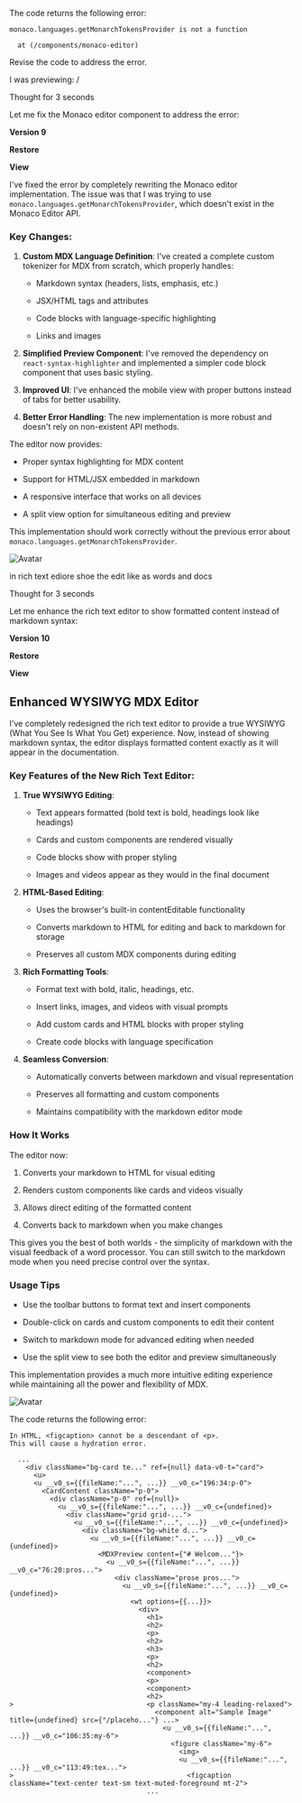 The code returns the following error:

```
monaco.languages.getMonarchTokensProvider is not a function

  at (/components/monaco-editor)

```

Revise the code to address the error.

I was previewing: /

Thought for 3 seconds

Let me fix the Monaco editor component to address the error:

**Version 9**

**Restore**

**View**

I've fixed the error by completely rewriting the Monaco editor implementation. The issue was that I was trying to use `monaco.languages.getMonarchTokensProvider`, which doesn't exist in the Monaco Editor API.

### **Key Changes:**

1.  **Custom MDX Language Definition**: I've created a complete custom tokenizer for MDX from scratch, which properly handles:
    
    *   Markdown syntax (headers, lists, emphasis, etc.)
        
    *   JSX/HTML tags and attributes
        
    *   Code blocks with language-specific highlighting
        
    *   Links and images
        
2.  **Simplified Preview Component**: I've removed the dependency on `react-syntax-highlighter` and implemented a simpler code block component that uses basic styling.
    
3.  **Improved UI**: I've enhanced the mobile view with proper buttons instead of tabs for better usability.
    
4.  **Better Error Handling**: The new implementation is more robust and doesn't rely on non-existent API methods.
    

The editor now provides:

*   Proper syntax highlighting for MDX content
    
*   Support for HTML/JSX embedded in markdown
    
*   A responsive interface that works on all devices
    
*   A split view option for simultaneous editing and preview
    

This implementation should work correctly without the previous error about `monaco.languages.getMonarchTokensProvider`.

![Avatar](https://vercel.com/api/www/avatar/T9uZh6ENT7QWL9rNQeuApCWD?s=64)

in rich text ediore shoe the edit like as words and docs

Thought for 3 seconds

Let me enhance the rich text editor to show formatted content instead of markdown syntax:

**Version 10**

**Restore**

**View**

## **Enhanced WYSIWYG MDX Editor**

I've completely redesigned the rich text editor to provide a true WYSIWYG (What You See Is What You Get) experience. Now, instead of showing markdown syntax, the editor displays formatted content exactly as it will appear in the documentation.

### **Key Features of the New Rich Text Editor:**

1.  **True WYSIWYG Editing**:
    
    *   Text appears formatted (bold text is bold, headings look like headings)
        
    *   Cards and custom components are rendered visually
        
    *   Code blocks show with proper styling
        
    *   Images and videos appear as they would in the final document
        
2.  **HTML-Based Editing**:
    
    *   Uses the browser's built-in contentEditable functionality
        
    *   Converts markdown to HTML for editing and back to markdown for storage
        
    *   Preserves all custom MDX components during editing
        
3.  **Rich Formatting Tools**:
    
    *   Format text with bold, italic, headings, etc.
        
    *   Insert links, images, and videos with visual prompts
        
    *   Add custom cards and HTML blocks with proper styling
        
    *   Create code blocks with language specification
        
4.  **Seamless Conversion**:
    
    *   Automatically converts between markdown and visual representation
        
    *   Preserves all formatting and custom components
        
    *   Maintains compatibility with the markdown editor mode
        

### **How It Works**

The editor now:

1.  Converts your markdown to HTML for visual editing
    
2.  Renders custom components like cards and videos visually
    
3.  Allows direct editing of the formatted content
    
4.  Converts back to markdown when you make changes
    

This gives you the best of both worlds - the simplicity of markdown with the visual feedback of a word processor. You can still switch to the markdown mode when you need precise control over the syntax.

### **Usage Tips**

*   Use the toolbar buttons to format text and insert components
    
*   Double-click on cards and custom components to edit their content
    
*   Switch to markdown mode for advanced editing when needed
    
*   Use the split view to see both the editor and preview simultaneously
    

This implementation provides a much more intuitive editing experience while maintaining all the power and flexibility of MDX.

![Avatar](https://vercel.com/api/www/avatar/T9uZh6ENT7QWL9rNQeuApCWD?s=64)

The code returns the following error:

```
In HTML, <figcaption> cannot be a descendant of <p>.
This will cause a hydration error.

  ...
    <div className="bg-card te..." ref={null} data-v0-t="card">
      <u>
      <u __v0_s={{fileName:"...", ...}} __v0_c="196:34:p-0">
        <CardContent className="p-0">
          <div className="p-0" ref={null}>
            <u __v0_s={{fileName:"...", ...}} __v0_c={undefined}>
              <div className="grid grid-...">
                <u __v0_s={{fileName:"...", ...}} __v0_c={undefined}>
                  <div className="bg-white d...">
                    <u __v0_s={{fileName:"...", ...}} __v0_c={undefined}>
                      <MDXPreview content={"# Welcom..."}>
                        <u __v0_s={{fileName:"...", ...}} __v0_c="76:20:pros...">
                          <div className="prose pros...">
                            <u __v0_s={{fileName:"...", ...}} __v0_c={undefined}>
                              <wt options={{...}}>
                                <div>
                                  <h1>
                                  <h2>
                                  <p>
                                  <h2>
                                  <h3>
                                  <p>
                                  <h2>
                                  <component>
                                  <p>
                                  <component>
                                  <h2>
>                                 <p className="my-4 leading-relaxed">
                                    <component alt="Sample Image" title={undefined} src={"/placeho..."} ...>
                                      <u __v0_s={{fileName:"...", ...}} __v0_c="106:35:my-6">
                                        <figure className="my-6">
                                          <img>
                                          <u __v0_s={{fileName:"...", ...}} __v0_c="113:49:tex...">
>                                           <figcaption className="text-center text-sm text-muted-foreground mt-2">
                                  ...


```